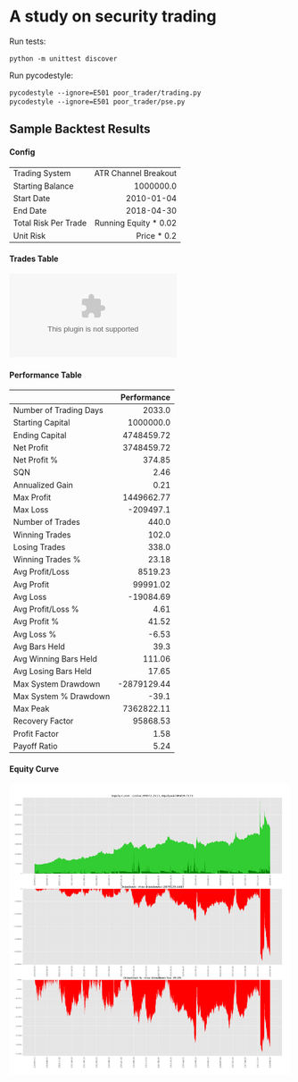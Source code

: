 # A study on security trading

Run tests:
```
python -m unittest discover
```


Run pycodestyle:
```
pycodestyle --ignore=E501 poor_trader/trading.py
pycodestyle --ignore=E501 poor_trader/pse.py
```


## Sample Backtest Results

#### Config 
|                      |                        | 
|----------------------|-----------------------:| 
| Trading System       |  ATR Channel Breakout  |
| Starting Balance     |  1000000.0             | 
| Start Date           |  2010-01-04            | 
| End Date             |  2018-04-30            | 
| Total Risk Per Trade |  Running Equity * 0.02 | 
| Unit Risk            |  Price * 0.2           | 



#### Trades Table
![Trades Table](readme_assets/trades.csv "Trades Table")



#### Performance Table
|                        | Performance | 
|------------------------|------------:| 
| Number of Trading Days | 2033.0      | 
| Starting Capital       | 1000000.0   | 
| Ending Capital         | 4748459.72  | 
| Net Profit             | 3748459.72  | 
| Net Profit %           | 374.85      | 
| SQN                    | 2.46        | 
| Annualized Gain        | 0.21        | 
| Max Profit             | 1449662.77  | 
| Max Loss               | -209497.1   | 
| Number of Trades       | 440.0       | 
| Winning Trades         | 102.0       | 
| Losing Trades          | 338.0       | 
| Winning Trades %       | 23.18       | 
| Avg Profit/Loss        | 8519.23     | 
| Avg Profit             | 99991.02    | 
| Avg Loss               | -19084.69   | 
| Avg Profit/Loss %      | 4.61        | 
| Avg Profit %           | 41.52       | 
| Avg Loss %             | -6.53       | 
| Avg Bars Held          | 39.3        | 
| Avg Winning Bars Held  | 111.06      | 
| Avg Losing Bars Held   | 17.65       | 
| Max System Drawdown    | -2879129.44 | 
| Max System % Drawdown  | -39.1       | 
| Max Peak               | 7362822.11  | 
| Recovery Factor        | 95868.53    | 
| Profit Factor          | 1.58        | 
| Payoff Ratio           | 5.24        | 



#### Equity Curve
![Equity Curve Chart](readme_assets/equity_curve_chart.png "Equity Curve Chart")
